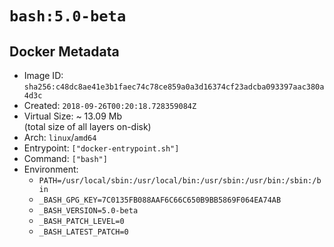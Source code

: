 # `bash:5.0-beta`

## Docker Metadata

- Image ID: `sha256:c48dc8ae41e3b1faec74c78ce859a0a3d16374cf23adcba093397aac380a4d3c`
- Created: `2018-09-26T00:20:18.728359084Z`
- Virtual Size: ~ 13.09 Mb  
  (total size of all layers on-disk)
- Arch: `linux`/`amd64`
- Entrypoint: `["docker-entrypoint.sh"]`
- Command: `["bash"]`
- Environment:
  - `PATH=/usr/local/sbin:/usr/local/bin:/usr/sbin:/usr/bin:/sbin:/bin`
  - `_BASH_GPG_KEY=7C0135FB088AAF6C66C650B9BB5869F064EA74AB`
  - `_BASH_VERSION=5.0-beta`
  - `_BASH_PATCH_LEVEL=0`
  - `_BASH_LATEST_PATCH=0`
